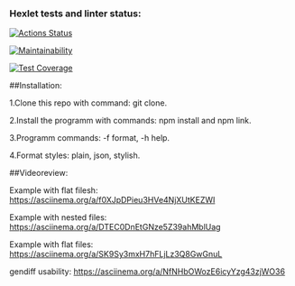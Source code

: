 ### Hexlet tests and linter status:

[![Actions Status](https://github.com/EvaBoxler/frontend-project-lvl2/workflows/hexlet-check/badge.svg)](https://github.com/EvaBoxler/frontend-project-lvl2/actions)

[![Maintainability](https://api.codeclimate.com/v1/badges/b91e797d2e5e45eeb26d/maintainability)](https://codeclimate.com/github/EvaBoxler/frontend-project-lvl2/maintainability)

[![Test Coverage](https://api.codeclimate.com/v1/badges/b91e797d2e5e45eeb26d/test_coverage)](https://codeclimate.com/github/EvaBoxler/frontend-project-lvl2/test_coverage)

##Installation:

1.Clone this repo with command: git clone.

2.Install the programm with commands: npm install and npm link.

3.Programm commands: -f format, -h help.

4.Format styles: plain, json, stylish.

##Videoreview:

Example with flat filesh: https://asciinema.org/a/f0XJpDPieu3HVe4NjXUtKEZWI

Example with nested files: https://asciinema.org/a/DTEC0DnEtGNze5Z39ahMblUag

Example with flat files: https://asciinema.org/a/SK9Sy3mxH7hFLjLz3Q8GwGnuL

gendiff usability: https://asciinema.org/a/NfNHbOWozE6icyYzg43zjWO36
